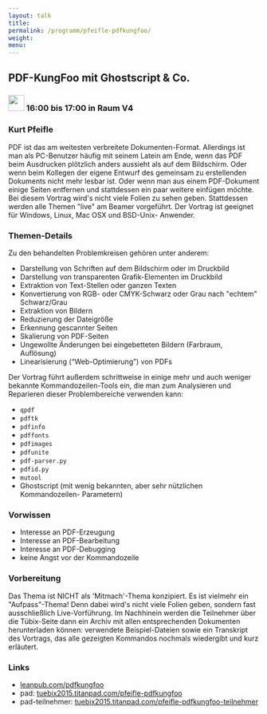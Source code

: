 ```yaml
---
layout: talk
title:
permalink: /programm/pfeifle-pdfkungfoo/
weight: 
menu:
---
```

## PDF-KungFoo&nbsp;mit&nbsp;Ghostscript&nbsp;&&nbsp;Co.

### <img height = "32" src="../../images/talk.svg"> 16:00 bis 17:00 in Raum V4

### Kurt&nbsp;Pfeifle&nbsp;

PDF ist das am weitesten verbreitete Dokumenten-Format.
Allerdings ist man als PC-Benutzer häufig mit seinem Latein am Ende,
wenn das PDF beim Ausdrucken plötzlich anders aussieht als auf dem
Bildschirm. Oder wenn beim Kollegen der eigene Entwurf des gemeinsam
zu erstellenden Dokuments nicht mehr lesbar ist. Oder wenn man aus
einem PDF-Dokument einige Seiten entfernen und stattdessen ein paar
weitere einfügen möchte.
Bei diesem Vortrag wird's nicht viele Folien zu sehen geben.
Stattdessen werden alle Themen "live" am Beamer vorgeführt.
Der Vortrag ist geeignet für Windows, Linux, Mac OSX und BSD-Unix-
Anwender.

### Themen-Details

Zu den behandelten Problemkreisen gehören unter anderem:

- Darstellung von Schriften auf dem Bildschirm oder im Druckbild
- Darstellung von transparenten Grafik-Elementen im Druckbild
- Extraktion von Text-Stellen oder ganzen Texten
- Konvertierung von RGB- oder CMYK-Schwarz oder Grau nach "echtem" Schwarz/Grau
- Extraktion von Bildern
- Reduzierung der Dateigröße
- Erkennung gescannter Seiten
- Skalierung von PDF-Seiten
- Ungewollte Änderungen bei eingebetteten Bildern (Farbraum, Auflösung)
- Linearisierung (“Web-Optimierung”) von PDFs

Der Vortrag führt außerdem schrittweise in einige mehr und auch weniger
bekannte Kommandozeilen-Tools ein, die man zum Analysieren und
Reparieren dieser Problembereiche verwenden kann:

- `qpdf`
- `pdftk`
- `pdfinfo`
- `pdffonts`
- `pdfimages`
- `pdfunite`
- `pdf-parser.py`
- `pdfid.py`
- `mutool`
- Ghostscript (mit wenig bekannten, aber sehr nützlichen Kommandozeilen- Parametern)

### Vorwissen

* Interesse an PDF-Erzeugung
* Interesse an PDF-Bearbeitung
* Interesse an PDF-Debugging
* keine Angst vor der Kommandozeile

### Vorbereitung

Das Thema ist NICHT als 'Mitmach'-Thema konzipiert.
Es ist vielmehr ein "Aufpass"-Thema!
Denn dabei wird's nicht viele Folien geben, sondern fast ausschließlich
Live-Vorführung.
Im Nachhinein werden die Teilnehmer über die Tübix-Seite dann ein Archiv
mit allen entsprechenden Dokumenten herunterladen können: verwendete
Beispiel-Dateien sowie ein Transkript des Vortrags, das alle gezeigten
Kommandos nochmals wiedergibt und kurz erläutert.

### Links

- <a href="https://leanpub.com/pdfkungfoo" target="_blank">leanpub.com/pdfkungfoo</a>
- pad: <a href="https://tuebix2015.titanpad.com/pfeifle-pdfkungfoo" target="_blank">tuebix2015.titanpad.com/pfeifle-pdfkungfoo</a>
- pad-teilnehmer: <a href="https://tuebix2015.titanpad.com/pfeifle-pdfkungfoo-teilnehmer" target="_blank">tuebix2015.titanpad.com/pfeifle-pdfkungfoo-teilnehmer</a>
